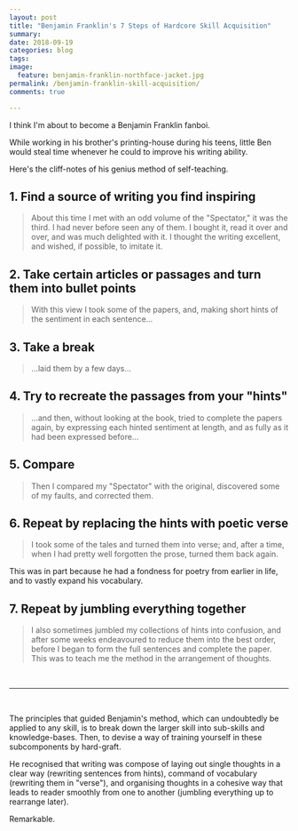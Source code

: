 ```yaml
---
layout: post
title: "Benjamin Franklin's 7 Steps of Hardcore Skill Acquisition"
summary: 
date: 2018-09-19
categories: blog
tags: 
image: 
  feature: benjamin-franklin-northface-jacket.jpg
permalink: /benjamin-franklin-skill-acquisition/
comments: true

---
```


I think I'm about to become a Benjamin Franklin fanboi. 

While working in his brother's printing-house during his teens, little Ben would steal time whenever he could to improve his writing ability.

Here's the cliff-notes of his genius method of self-teaching.

## 1. Find a source of writing you find inspiring
> About this time I met with an odd volume of the "Spectator," it was the third. I had never before seen any of them. I bought it, read it over and over, and was much delighted with it. I thought the writing excellent, and wished, if possible, to imitate it. 

## 2. Take certain articles or passages and turn them into bullet points
> With this view I took some of the papers, and, making short hints of the sentiment in each sentence…

## 3. Take a break
> …laid them by a few days…

## 4. Try to recreate the passages from your "hints"
> …and then, without looking at the book, tried to complete the papers again, by expressing each hinted sentiment at length, and as fully as it had been expressed before…

## 5. Compare
> Then I compared my "Spectator" with the original, discovered some of my faults, and corrected them.

## 6. Repeat by replacing the hints with poetic verse
> I took some of the tales and turned them into verse; and, after a time, when I had pretty well forgotten the prose, turned them back again. 

This was in part because he had a fondness for poetry from earlier in life, and to vastly expand his vocabulary. 

## 7. Repeat by jumbling everything together
> I also sometimes jumbled my collections of hints into confusion, and after some weeks endeavoured to reduce them into the best order, before I began to form the full sentences and complete the paper. This was to teach me the method in the arrangement of thoughts.

&nbsp;

---

&nbsp; 

The principles that guided Benjamin's method, which can undoubtedly be applied to any skill, is to break down the larger skill into sub-skills and knowledge-bases. Then, to devise a way of training yourself in these subcomponents by hard-graft. 

He recognised that writing was compose of laying out single thoughts in a clear way (rewriting sentences from hints), command of vocabulary (rewriting them in "verse"), and organising thoughts in a cohesive way that leads to reader smoothly from one to another (jumbling everything up to rearrange later). 

Remarkable. 

